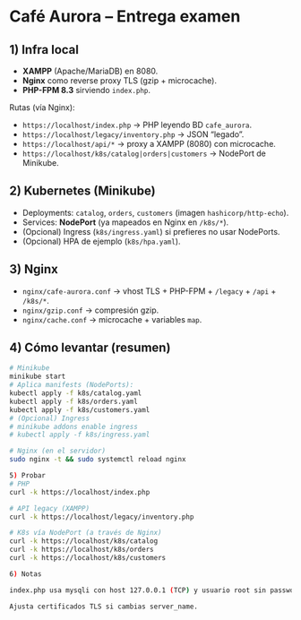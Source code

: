 # Café Aurora – Entrega examen

## 1) Infra local
- **XAMPP** (Apache/MariaDB) en 8080.
- **Nginx** como reverse proxy TLS (gzip + microcache).
- **PHP-FPM 8.3** sirviendo `index.php`.

Rutas (vía Nginx):
- `https://localhost/index.php` → PHP leyendo BD `cafe_aurora`.
- `https://localhost/legacy/inventory.php` → JSON “legado”.
- `https://localhost/api/*` → proxy a XAMPP (8080) con microcache.
- `https://localhost/k8s/catalog|orders|customers` → NodePort de Minikube.

## 2) Kubernetes (Minikube)
- Deployments: `catalog`, `orders`, `customers` (imagen `hashicorp/http-echo`).
- Services: **NodePort** (ya mapeados en Nginx en `/k8s/*`).
- (Opcional) Ingress (`k8s/ingress.yaml`) si prefieres no usar NodePorts.
- (Opcional) HPA de ejemplo (`k8s/hpa.yaml`).

## 3) Nginx
- `nginx/cafe-aurora.conf` → vhost TLS + PHP-FPM + `/legacy` + `/api` + `/k8s/*`.
- `nginx/gzip.conf` → compresión gzip.
- `nginx/cache.conf` → microcache + variables `map`.

## 4) Cómo levantar (resumen)
```bash
# Minikube
minikube start
# Aplica manifests (NodePorts):
kubectl apply -f k8s/catalog.yaml
kubectl apply -f k8s/orders.yaml
kubectl apply -f k8s/customers.yaml
# (Opcional) Ingress
# minikube addons enable ingress
# kubectl apply -f k8s/ingress.yaml

# Nginx (en el servidor)
sudo nginx -t && sudo systemctl reload nginx

5) Probar
# PHP
curl -k https://localhost/index.php

# API legacy (XAMPP)
curl -k https://localhost/legacy/inventory.php

# K8s vía NodePort (a través de Nginx)
curl -k https://localhost/k8s/catalog
curl -k https://localhost/k8s/orders
curl -k https://localhost/k8s/customers

6) Notas

index.php usa mysqli con host 127.0.0.1 (TCP) y usuario root sin password (como XAMPP por defecto).

Ajusta certificados TLS si cambias server_name.



